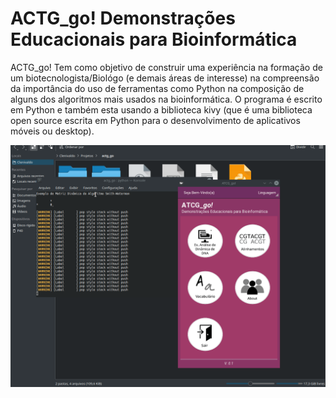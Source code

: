 # ACTG_go! Demonstrações Educacionais para Bioinformática

ACTG_go! Tem como objetivo de construir uma experiência na formação de um biotecnologista/Biológo (e demais áreas de interesse) na compreensão da importância do uso de ferramentas como Python na composição de alguns dos algoritmos mais usados na bioinformática. O programa é escrito em Python e também esta usando a biblioteca kivy (que é uma biblioteca open source escrita em Python para o desenvolvimento de aplicativos móveis ou desktop).

<img src="/data/screenshort/screenshort.gif" alt="ACTG_go!"/>

